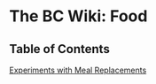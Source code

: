 The BC Wiki: Food
=================

Table of Contents
-----------------

[Experiments with Meal Replacements](meal-replacement.md)
